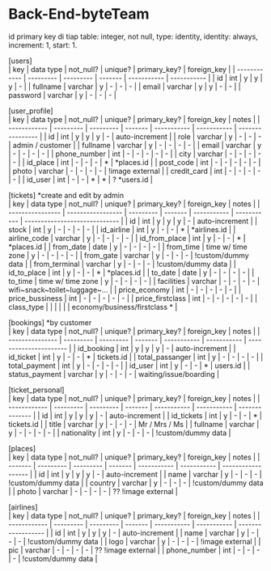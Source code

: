 # Back-End-byteTeam

id primary key di tiap table: integer, not null, type: identity, identity: always, increment: 1, start: 1.  

[users]  
| key          | data type | not_null? | unique? | primary_key? | foreign_key |
| ------------ | --------- | --------- | ------- | -----------  | ----------- |
| id           | int       | y         | y       | y            | -           |
| fullname     | varchar   | y         | -       | -            | -           |
| email        | varchar   | y         | y       | -            | -           |
| password     | varchar   | y         | -       | -            | -           |

[user_profile]    
| key          | data type | not_null? | unique? | primary_key? | foreign_key | notes            |
| ------------ | --------- | --------- | ------- | -----------  | ----------- | ---------------- |
| id           | int       | y         | y       | y            | -           | auto-increment   |
| role         | varchar   | y         | -       | -            | -           | admin / customer |
| fullname     | varchar   | y         | -       | -            | -           | -                |
| email        | varchar   | y         | -       | -            | -           | -                |
| phone_number | int       | -         | -       | -            | -           | -                |
| city         | varchar   | -         | -       | -            | -           | -                |
| id_place     | int       | -         | -       | -            | *           | *places.id       |
| post_code    | int       | -         | -       | -            | -           | -                |
| photo        | varchar   | -         | -       | -            | -           | !image external  |
| credit_card  | int       | -         | -       | -            | -           | -                |
| id_user      | int       | -         | -       | *            | *           | ? *users.id      |

[tickets] *create and edit by admin  
| key              | data type         | not_null? | unique? | primary_key? | foreign_key |      notes                    |
| ---------------- | ----------------- | --------- | ------- | -----------  | ----------- | ----------------------------- |
| id               | int               | y         | y       | y            | -           | auto-increment                |
| stock            | int               | y         | -       | -            | -           | -                             |
| id_airline       | int               | y         | -       | -            | *           | *airlines.id                  |
| airline_code     | varchar           | y         | -       | -            | -           | -                             |
| id_from_place    | int               | y         | -       | -            | *           | *places.id                    |
| from_date        | date              | y         | -       | -            | -           | -                             |
| from_time        | time w/ time zone | y         | -       | -            | -           | -                             |
| from_gate        | varchar           | y         | -       | -            | -           | !custom/dummy data            |
| from_terminal    | varchar           | y         | -       | -            | -           | !custom/dummy data            |
| id_to_place      | int               | y         | -       | -            | *           | *places.id                    |
| to_date          | date              | y         | -       | -            | -           | -                             |
| to_time          | time w/ time zone | y         | -       | -            | -           | -                             |
| facilities       | varchar           | -         | -       | -            | -           | wifi~snack~toilet~luggage~... |
| price_economy    | int               | -         | -       | -            | -           | -                             |
| price_bussiness  | int               | -         | -       | -            | -           | -                             |
| price_firstclass | int               | -         | -       | -            | -           | -                             |
| class_type       |                   |           |         |              |             | economy/business/firstclass * |

[bookings] *by customer  
| key             | data type | not_null? | unique? | primary_key? | foreign_key | notes                  |
| --------------- | --------- | --------- | ------- | -----------  | ----------- | ---------------------- |
| id_booking      | int       | y         | y       | y            | -           | auto-increment         |
| id_ticket       | int       | y         | -       | -            | *           | tickets.id             |
| total_passanger | int       | y         | -       | -            | -           | -                      |
| total_payment   | int       | y         | -       | -            | -           | -                      |
| id_user         | int       | y         | -       | -            | *           | users.id               |
| status_payment  | varchar   | y         | -       | -            | -           | waiting/issue/boarding |

[ticket_personal]  
| key          | data type | not_null? | unique? | primary_key? | foreign_key | notes              |
| ------------ | --------- | --------- | ------- | -----------  | ----------- | --------------     |
| id           | int       | y         | y       | y            | -           | auto-increment     |
| id_tickets   | int       | y         | -       | -            | *           | tickets.id         |
| title        | varchar   | y         | -       | -            | -           | Mr / Mrs / Ms      |
| fullname     | varchar   | y         | -       | -            | -           | -                  |
| nationality  | int       | y         | -       | -            | -           | !custom/dummy data |

[places]  
| key     | data type | not_null? | unique? | primary_key? | foreign_key | notes              |
| ------- | --------- | --------- | ------- | -----------  | ----------- | ------------------ |
| id      | int       | y         | y       | y            | -           | auto-increment     |
| name    | varchar   | y         | -       | -            | -           | !custom/dummy data |
| country | varchar   | y         | -       | -            | -           | !custom/dummy data |
| photo   | varchar   | -         | -       | -            | -           | ?? !image external |

[airlines]  
| key          | data type | not_null? | unique? | primary_key? | foreign_key | notes              |
| ------------ | --------- | --------- | ------- | -----------  | ----------- | ------------------ |
| id           | int       | y         | y       | y            | -           | auto-increment     |
| name         | varchar   | y         | -       | -            | -           | !custom/dummy data |
| logo         | varchar   | y         | -       | -            | -           | !image external    |
| pic          | varchar   | -         | -       | -            | -           | ?? !image external |
| phone_number | int       | -         | -       | -            | -           | !custom/dummy data |